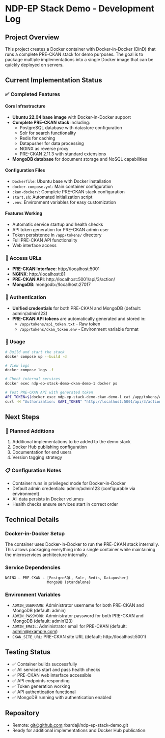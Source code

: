 # NDP-EP Stack Demo - Development Log

## Project Overview

This project creates a Docker container with Docker-in-Docker (DinD) that runs a complete PRE-CKAN stack for demo purposes. The goal is to package multiple implementations into a single Docker image that can be quickly deployed on servers.

## Current Implementation Status

### ✅ Completed Features

#### Core Infrastructure
- **Ubuntu 22.04 base image** with Docker-in-Docker support
- **Complete PRE-CKAN stack** including:
  - PostgreSQL database with datastore configuration
  - Solr for search functionality
  - Redis for caching
  - Datapusher for data processing
  - NGINX as reverse proxy
  - PRE-CKAN 2.11.3 with standard extensions
- **MongoDB database** for document storage and NoSQL capabilities

#### Configuration Files
- `Dockerfile`: Ubuntu base with Docker installation
- `docker-compose.yml`: Main container configuration
- `ckan-docker/`: Complete PRE-CKAN stack configuration
- `start.sh`: Automated initialization script
- `.env`: Environment variables for easy customization

#### Features Working
- Automatic service startup and health checks
- API token generation for PRE-CKAN admin user
- Token persistence in `/app/tokens/` directory
- Full PRE-CKAN API functionality
- Web interface access

### 🔗 Access URLs
- **PRE-CKAN Interface**: http://localhost:5001
- **NGINX**: http://localhost:81
- **PRE-CKAN API**: http://localhost:5001/api/3/action/
- **MongoDB**: mongodb://localhost:27017

### 🔑 Authentication
- **Unified credentials** for both PRE-CKAN and MongoDB (default: admin/admin123)
- **PRE-CKAN API tokens** are automatically generated and stored in:
  - `/app/tokens/api_token.txt` - Raw token
  - `/app/tokens/ckan_token.env` - Environment variable format

### 🚀 Usage

```bash
# Build and start the stack
docker compose up --build -d

# View logs
docker compose logs -f

# Check internal services
docker exec ndp-ep-stack-demo-ckan-demo-1 docker ps

# Test PRE-CKAN API with generated token
API_TOKEN=$(docker exec ndp-ep-stack-demo-ckan-demo-1 cat /app/tokens/api_token.txt)
curl -H "Authorization: $API_TOKEN" "http://localhost:5001/api/3/action/package_list"
```

## Next Steps

### 🎯 Planned Additions
1. Additional implementations to be added to the demo stack
2. Docker Hub publishing configuration
3. Documentation for end users
4. Version tagging strategy

### 📋 Configuration Notes
- Container runs in privileged mode for Docker-in-Docker
- Default admin credentials: admin/admin123 (configurable via environment)
- All data persists in Docker volumes
- Health checks ensure services start in correct order

## Technical Details

### Docker-in-Docker Setup
The container uses Docker-in-Docker to run the PRE-CKAN stack internally. This allows packaging everything into a single container while maintaining the microservices architecture internally.

### Service Dependencies
```
NGINX ← PRE-CKAN ← [PostgreSQL, Solr, Redis, Datapusher]
                   MongoDB (standalone)
```

### Environment Variables
- `ADMIN_USERNAME`: Administrator username for both PRE-CKAN and MongoDB (default: admin)
- `ADMIN_PASSWORD`: Administrator password for both PRE-CKAN and MongoDB (default: admin123)  
- `ADMIN_EMAIL`: Administrator email for PRE-CKAN (default: admin@example.com)
- `CKAN_SITE_URL`: PRE-CKAN site URL (default: http://localhost:5001)

## Testing Status
- ✅ Container builds successfully
- ✅ All services start and pass health checks
- ✅ PRE-CKAN web interface accessible
- ✅ API endpoints responding
- ✅ Token generation working
- ✅ API authentication functional
- ✅ MongoDB running with authentication enabled

## Repository
- Remote: git@github.com:rbardaji/ndp-ep-stack-demo.git
- Ready for additional implementations and Docker Hub publication
